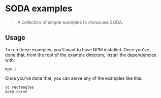# SODA examples

> A collection of simple examples to showcase SODA.  

## Usage 
To run these examples, you'll want to have NPM installed.
Once you've done that, from the root of the example directory, install the dependencies with:

    npm i 

Once you've done that, you can serve any of the examples like this:

    cd rectangles 
    make serve

